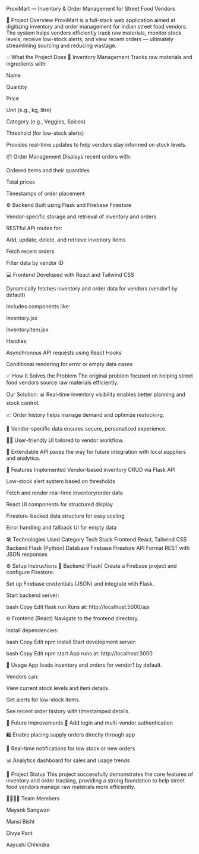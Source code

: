 ProxiMart — Inventory & Order Management for Street Food Vendors

📌 Project Overview
ProxiMart is a full-stack web application aimed at digitizing inventory and order management for Indian street food vendors. The system helps vendors efficiently track raw materials, monitor stock levels, receive low-stock alerts, and view recent orders — ultimately streamlining sourcing and reducing wastage.

💡 What the Project Does
🔐 Inventory Management
Tracks raw materials and ingredients with:

Name

Quantity

Price

Unit (e.g., kg, litre)

Category (e.g., Veggies, Spices)

Threshold (for low-stock alerts)

Provides real-time updates to help vendors stay informed on stock levels.

📦 Order Management
Displays recent orders with:

Ordered items and their quantities

Total prices

Timestamps of order placement

⚙ Backend
Built using Flask and Firebase Firestore

Vendor-specific storage and retrieval of inventory and orders

RESTful API routes for:

Add, update, delete, and retrieve inventory items

Fetch recent orders

Filter data by vendor ID

💻 Frontend
Developed with React and Tailwind CSS

Dynamically fetches inventory and order data for vendors (vendor1 by default)

Includes components like:

Inventory.jsx

InventoryItem.jsx

Handles:

Asynchronous API requests using React Hooks

Conditional rendering for error or empty data cases

✅ How It Solves the Problem
The original problem focused on helping street food vendors source raw materials efficiently.

Our Solution:
📊 Real-time inventory visibility enables better planning and stock control.

📈 Order history helps manage demand and optimize restocking.

🔐 Vendor-specific data ensures secure, personalized experience.

🧑‍💻 User-friendly UI tailored to vendor workflow.

📲 Extendable API paves the way for future integration with local suppliers and analytics.

🚀 Features Implemented
 Vendor-based inventory CRUD via Flask API

 Low-stock alert system based on thresholds

 Fetch and render real-time inventory/order data

 React UI components for structured display

 Firestore-backed data structure for easy scaling

 Error handling and fallback UI for empty data

🛠 Technologies Used
Category	Tech Stack
Frontend	React, Tailwind CSS
Backend	Flask (Python)
Database	Firebase Firestore
API Format	REST with JSON responses

⚙ Setup Instructions
📁 Backend (Flask)
Create a Firebase project and configure Firestore.

Set up Firebase credentials (JSON) and integrate with Flask.

Start backend server:

bash
Copy
Edit
flask run
Runs at: http://localhost:5000/api

🌐 Frontend (React)
Navigate to the frontend directory.

Install dependencies:

bash
Copy
Edit
npm install
Start development server:

bash
Copy
Edit
npm start
App runs at: http://localhost:3000

🧪 Usage
App loads inventory and orders for vendor1 by default.

Vendors can:

View current stock levels and item details.

Get alerts for low-stock items.

See recent order history with timestamped details.

🔮 Future Improvements
🔐 Add login and multi-vendor authentication

🛍 Enable placing supply orders directly through app

🔔 Real-time notifications for low stock or new orders

📊 Analytics dashboard for sales and usage trends

📌 Project Status
This project successfully demonstrates the core features of inventory and order tracking, providing a strong foundation to help street food vendors manage raw materials more efficiently.

👨‍👩‍👧‍👦 Team Members

Mayank Sangwan

Mansi Bisht

Divya Pant

Aayushi Chhindra
